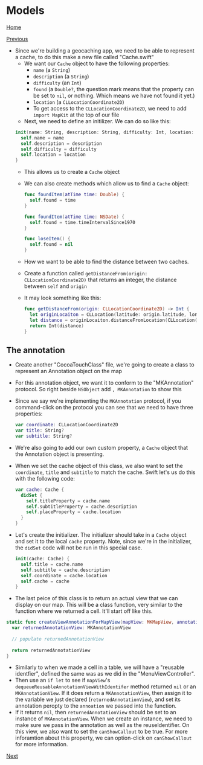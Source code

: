 # Models
[Home](Scavenger.md)

[Previous](menu.md)

- Since we're building a geocaching app, we need to be able to represent a cache, to do this make a new file called "Cache.swift"
  - We want our `Cache` object to have the following properties:
    - `name` (a `String`)
    - `description` (a `String`)
    - `difficulty` (an `Int`)
    - `found` (a `Double?`, the question mark means that the property can be set to `nil`, or nothing. Which means we have not found it yet.)
    - `location` (a `CLLocationCoordinate2D`)
    - To get access to the `CLLocationCoordinate2D`, we need to add `import MapKit` at the top of our file
  - Next, we need to define an initilizer. We can do so like this:
  ```swift
  init(name: String, description: String, difficulty: Int, location: CLLocationCoordinate2D) {
    self.name = name
    self.description = description
    self.difficulty = difficulty
    self.location = location
  }
  ```
  - This allows us to create a `Cache` object
  - We can also create methods which allow us to find a `Cache` object:
    ```swift
    func foundItem(atTime time: Double) {
      self.found = time
    }

    func foundItem(atTime time: NSDate) {
      self.found = time.timeIntervalSince1970
    }

    func loseItem() {
      self.found = nil
    }
    ```
    
  - How we want to be able to find the distance between two caches.
  - Create a function called `getDistanceFrom(origin: CLLocationCoordinate2D)` that returns an integer, the distance between `self` and `origin`
  - It may look something like this:
    ```swift
    func getDistanceFrom(origin: CLLocationCoordinate2D) -> Int {
      let originLocaiton = CLLocation(latitude: origin.latitude, longitude: origin.longitude)
      let distance = originLocaiton.distanceFromLocation(CLLocation(latitude: self.location.latitude, longitude: self.location.longitude))
      return Int(distance)
    }
    ```

## The annotation
  - Create another "CocoaTouchClass" file, we're going to create a class to represent an Annotation object on the map
  - For this annotation object, we want it to conform to the "MKAnnotation" protocol. So right beside `NSObject` add `, MKAnnotation` to show this
  - Since we say we're implementing the `MKAnnotation` protocol, if you command-click on the protocol you can see that we need to have three properties:
    ```swift
    var coordinate: CLLocationCoordinate2D
    var title: String?
    var subtitle: String?
    ```
  - We're also going to add our own custom property, a `Cache` object that the Annotation object is presenting.
  - When we set the cache object of this class, we also want to set the `coordinate`, `title` and `subtitle` to match the cache. Swift let's us do this with the following code:
    ```swift
    var cache: Cache {
      didSet {
        self.titleProperty = cache.name
        self.subtitleProperty = cache.description
        self.placeProperty = cache.location
      }
    }
    ```
  - Let's create the initializer. The initializer should take in a `Cache` object and set it to the local `cache` property. Note, since we're in the initializer, the `didSet` code will not be run in this special case. 
    ```swift
    init(cache: Cache) {
      self.title = cache.name
      self.subtitle = cache.description
      self.coordinate = cache.location
      self.cache = cache
    }
    ```

  - The last peice of this class is to return an actual view that we can display on our map. This will be a class function, very similar to the function where we returned a cell. It'll start off like this.
```swift
static func createViewAnnotationForMapView(mapView: MKMapView, annotation: MKAnnotation) -> MKAnnotationView { 
  var returnedAnnotationView: MKAnnotationView
  
  // populate returnedAnnotationView
  
  return returnedAnnotationView
}
```
  - Similarly to when we made a cell in a table, we will have a "reusable identfier", defined the same was as we did in the "MenuViewController". 
  - Then use an `if let` to see if `mapView`'s `dequeueReusableAnnotationViewWithIdentifer` method returned `nil` or an `MKAnnotationView`. If it does return a `MKAnnotationView`, then assign it to the variable we just declared (`returnedAnnotationView`), and set its annotation peropty to the `annoation` we passed into the function.
  - If it returns `nil`, then `returnedAnnotationView` should be set to an instance of `MKAnnotationView`. When we create an instance, we need to make sure we pass in the annotation as well as the reuseIdentifier. On this view, we also want to set the `canShowCallout` to be true. For more inforamtion about this property, we can option-click on `canShowCallout` for more information.

[Next](map.md)
